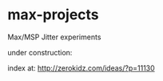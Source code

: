max-projects
============

Max/MSP Jitter experiments

under construction:

index at: http://zerokidz.com/ideas/?p=11130

